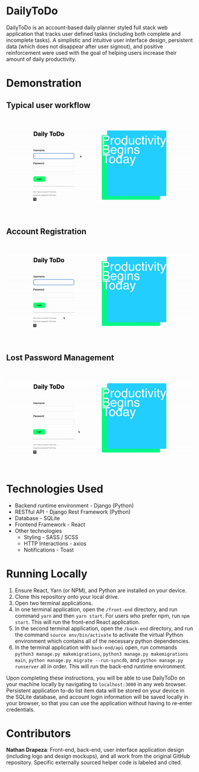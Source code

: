 # DailyToDo
DailyToDo is an account-based daily planner styled full stack web application that tracks user defined tasks (including both complete and incomplete tasks). A simplistic and intuitive user interface design, persistent data (which does not disappear after user signout), and positive reinforcement were used with the goal of helping users increase their amount of daily productivity.

# Demonstration
## Typical user workflow
![User workflow demonstration](https://raw.githubusercontent.com/nathandrapeza/DailyToDo/main/demo/user_workflow.gif)
## Account Registration
![Account registration demonstration](https://raw.githubusercontent.com/nathandrapeza/DailyToDo/main/demo/account_registration.gif)
## Lost Password Management
![Password reset demonstration](https://raw.githubusercontent.com/nathandrapeza/DailyToDo/main/demo/password_reset.gif)

# Technologies Used

* Backend runtime environment - Django (Python)
* RESTful API - Django Rest Framework (Python)
* Database - SQLite
* Frontend Framework - React
* Other technologies
    * Styling - SASS / SCSS
    * HTTP Interactions - axios
    * Notifications - Toast
    
# Running Locally
1. Ensure React, Yarn (or NPM), and Python are installed on your device.
2. Clone this repository onto your local drive.
3. Open two terminal applications.
4. In one terminal application, open the `/front-end` directory, and run command `yarn` and then `yarn start`. For users who prefer npm, run `npm start`. This will run the front-end React application.
5. In the second terminal application, open the `/back-end` directory, and run the command `source env/bin/activate` to activate the virtual Python environment which contains all of the necessary python dependencies.
6. In the terminal application with `back-end/api` open, run commands `python3 manage.py makemigrations`, `python3 manage.py makemigrations main`, `python manage.py migrate --run-syncdb`, and `python manage.py runserver` all in order. This will run the back-end runtime environment.

Upon completing these instructions, you will be able to use DailyToDo on your machine locally by navigating to `localhost:3000` in any web browser. Persistent application to-do list item data will be stored on your device in the SQLite database, and account login information will be saved locally in your browser, so that you can use the application without having to re-enter credentials.
    
# Contributors
**Nathan Drapeza**: Front-end, back-end, user interface application design (including logo and design mockups), and all work from the original GitHub repository. Specific externally sourced helper code is labeled and cited.
